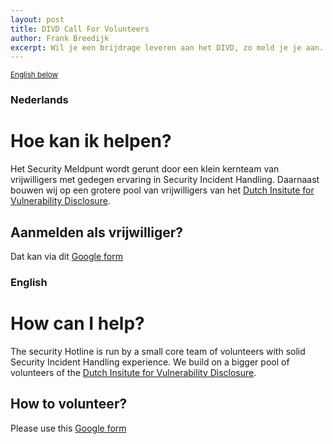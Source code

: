 ```yaml
---
layout: post
title: DIVD Call For Volunteers
author: Frank Breedijk
excerpt: Wil je een brijdrage leveren aan het DIVD, zo meld je je aan. / Want to volunteer for DIVD, this is where you go.
---
```

<small>[English below](#english)</small>

### Nederlands

# Hoe kan ik helpen?

Het Security Meldpunt wordt gerunt door een klein kernteam van vrijwilligers met gedegen ervaring in Security Incident Handling. Daarnaast bouwen wij op een grotere pool van vrijwilligers van het [Dutch Insitute for Vulnerability Disclosure](https://www.divd.nl).

## Aanmelden als vrijwilliger?

Dat kan via dit [Google form](https://docs.google.com/forms/d/e/1FAIpQLSfQ2zq0jwRo5jnShl-RbNbnqcsUMnyAABCGXcQGvEtR79xn2g/viewform)

### English

# How can I help?

The security Hotline is run by a small core team of volunteers with solid Security Incident Handling experience. We build on a bigger pool of volunteers of the [Dutch Insitute for Vulnerability Disclosure](https://www.divd.nl).

## How to volunteer?

Please use this [Google form](https://docs.google.com/forms/d/e/1FAIpQLSfQ2zq0jwRo5jnShl-RbNbnqcsUMnyAABCGXcQGvEtR79xn2g/viewform)
